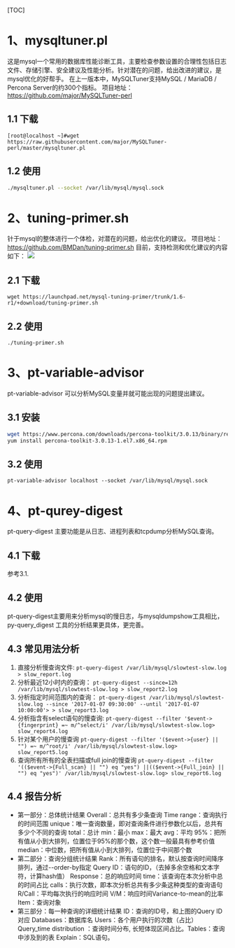 [TOC]

# 1、mysqltuner.pl
这是mysql一个常用的数据库性能诊断工具，主要检查参数设置的合理性包括日志文件、存储引擎、安全建议及性能分析。针对潜在的问题，给出改进的建议，是mysql优化的好帮手。
在上一版本中，MySQLTuner支持MySQL / MariaDB / Percona Server的约300个指标。
项目地址：https://github.com/major/MySQLTuner-perl
## 1.1 下载
`[root@localhost ~]#wget https://raw.githubusercontent.com/major/MySQLTuner-perl/master/mysqltuner.pl`
## 1.2 使用
```bash
./mysqltuner.pl --socket /var/lib/mysql/mysql.sock
```

# 2、tuning-primer.sh
针于mysql的整体进行一个体检，对潜在的问题，给出优化的建议。
项目地址：https://github.com/BMDan/tuning-primer.sh
目前，支持检测和优化建议的内容如下：
![](https://www.showdoc.cc/server/api/common/visitfile/sign/e4a237355ec79efeb5129269e17f5f26?showdoc=.jpg)
## 2.1 下载
`wget https://launchpad.net/mysql-tuning-primer/trunk/1.6-r1/+download/tuning-primer.sh`
## 2.2 使用
`./tuning-primer.sh`

# 3、pt-variable-advisor
pt-variable-advisor 可以分析MySQL变量并就可能出现的问题提出建议。
## 3.1 安装
```bash
wget https://www.percona.com/downloads/percona-toolkit/3.0.13/binary/redhat/7/x86_64/percona-toolkit-3.0.13-re85ce15-el7-x86_64-bundle.tar
yum install percona-toolkit-3.0.13-1.el7.x86_64.rpm
```
## 3.2 使用
`pt-variable-advisor localhost --socket /var/lib/mysql/mysql.sock`

# 4、pt-qurey-digest
pt-query-digest 主要功能是从日志、进程列表和tcpdump分析MySQL查询。
## 4.1 下载
参考3.1.
## 4.2 使用
pt-query-digest主要用来分析mysql的慢日志，与mysqldumpshow工具相比，py-query_digest 工具的分析结果更具体，更完善。
## 4.3 常见用法分析
 1. 直接分析慢查询文件:
`pt-query-digest /var/lib/mysql/slowtest-slow.log > slow_report.log`
 2. 分析最近12小时内的查询：
`pt-query-digest --since=12h /var/lib/mysql/slowtest-slow.log > slow_report2.log`
 3. 分析指定时间范围内的查询：
`pt-query-digest /var/lib/mysql/slowtest-slow.log --since '2017-01-07 09:30:00' --until '2017-01-07 10:00:00'> > slow_report3.log`
 4. 分析指含有select语句的慢查询:
`pt-query-digest --filter '$event->{fingerprint} =~ m/^select/i' /var/lib/mysql/slowtest-slow.log> slow_report4.log`
 5. 针对某个用户的慢查询
`pt-query-digest --filter '($event->{user} || "") =~ m/^root/i' /var/lib/mysql/slowtest-slow.log> slow_report5.log`
 6. 查询所有所有的全表扫描或full join的慢查询
`pt-query-digest --filter '(($event->{Full_scan} || "") eq "yes") ||(($event->{Full_join} || "") eq "yes")' /var/lib/mysql/slowtest-slow.log> slow_report6.log`
## 4.4 报告分析
 - 第一部分：总体统计结果 Overall：总共有多少条查询 Time range：查询执行的时间范围 unique：唯一查询数量，即对查询条件进行参数化以后，总共有多少个不同的查询 total：总计 min：最小 max：最大 avg：平均 95%：把所有值从小到大排列，位置位于95%的那个数，这个数一般最具有参考价值 median：中位数，把所有值从小到大排列，位置位于中间那个数
 - 第二部分：查询分组统计结果 Rank：所有语句的排名，默认按查询时间降序排列，通过--order-by指定 Query ID：语句的ID，（去掉多余空格和文本字符，计算hash值） Response：总的响应时间 time：该查询在本次分析中总的时间占比 calls：执行次数，即本次分析总共有多少条这种类型的查询语句 R/Call：平均每次执行的响应时间 V/M：响应时间Variance-to-mean的比率 Item：查询对象
 - 第三部分：每一种查询的详细统计结果 ID：查询的ID号，和上图的Query ID对应 Databases：数据库名 Users：各个用户执行的次数（占比） Query_time distribution ：查询时间分布, 长短体现区间占比。Tables：查询中涉及到的表 Explain：SQL语句。